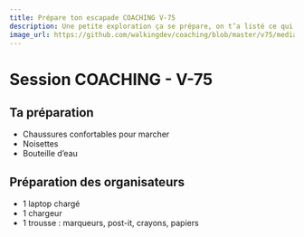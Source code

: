 ```yaml
---
title: Prépare ton escapade COACHING V-75
description: Une petite exploration ça se prépare, on t’a listé ce qui nous paraissait indispensable (ou pas).
image_url: https://github.com/walkingdev/coaching/blob/master/v75/media/banner-coaching.jpg?raw=true
---
```


# Session COACHING - V-75

## Ta préparation

- Chaussures confortables pour marcher
- Noisettes
- Bouteille d’eau

## Préparation des organisateurs
* 1 laptop chargé
* 1 chargeur
* 1 trousse : marqueurs, post-it, crayons, papiers
